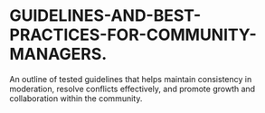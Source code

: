 # GUIDELINES-AND-BEST-PRACTICES-FOR-COMMUNITY-MANAGERS.
An outline of tested guidelines that helps maintain consistency in moderation, resolve conflicts effectively, and promote growth and collaboration within the community.
